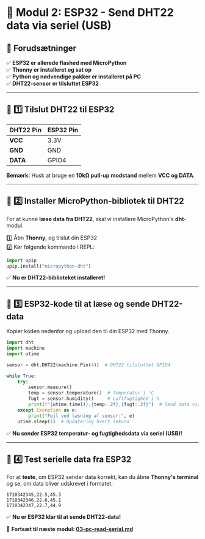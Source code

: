 # 📡 **Modul 2: ESP32 - Send DHT22 data via seriel (USB)**

## 📌 **Forudsætninger**
✅ **ESP32 er allerede flashed med MicroPython**  
✅ **Thonny er installeret og sat op**  
✅ **Python og nødvendige pakker er installeret på PC**  
✅ **DHT22-sensor er tilsluttet ESP32**  

---

## 📌 **1️⃣ Tilslut DHT22 til ESP32**  
| DHT22 Pin | ESP32 Pin |
|-----------|----------|
| **VCC**   | 3.3V |
| **GND**   | GND |
| **DATA**  | GPIO4 |

**Bemærk:** Husk at bruge en **10kΩ pull-up modstand** mellem **VCC og DATA**.

---

## 📌 **2️⃣ Installer MicroPython-bibliotek til DHT22**  
For at kunne **læse data fra DHT22**, skal vi installere MicroPython's **dht**-modul.

1️⃣ Åbn **Thonny**, og tilslut din ESP32  
2️⃣ Kør følgende kommando i REPL:

```python
import upip
upip.install("micropython-dht")
```

✅ **Nu er DHT22-biblioteket installeret!**  

---

## 📌 **3️⃣ ESP32-kode til at læse og sende DHT22-data**
Kopier koden nedenfor og upload den til din ESP32 med Thonny.

```python
import dht
import machine
import utime

sensor = dht.DHT22(machine.Pin(4))  # DHT22 tilsluttet GPIO4

while True:
    try:
        sensor.measure()
        temp = sensor.temperature()  # Temperatur i °C
        fugt = sensor.humidity()     # Luftfugtighed i %
        print(f"{utime.time()},{temp:.2f},{fugt:.2f}")  # Send data via seriel
    except Exception as e:
        print("Fejl ved læsning af sensor:", e)
    utime.sleep(1)  # Opdatering hvert sekund
```

✅ **Nu sender ESP32 temperatur- og fugtighedsdata via seriel (USB)!**  

---

## 📌 **4️⃣ Test serielle data fra ESP32**
For at **teste**, om ESP32 sender data korrekt, kan du åbne **Thonny's terminal** og se, om data bliver udskrevet i formatet:

```
1710342345,22.5,45.3
1710342346,22.6,45.1
1710342347,22.7,44.9
```

✅ **Nu er ESP32 klar til at sende DHT22-data!**  

🚀 **Fortsæt til næste modul: [03-pc-read-serial.md](03-pc-read-serial.md)**  
